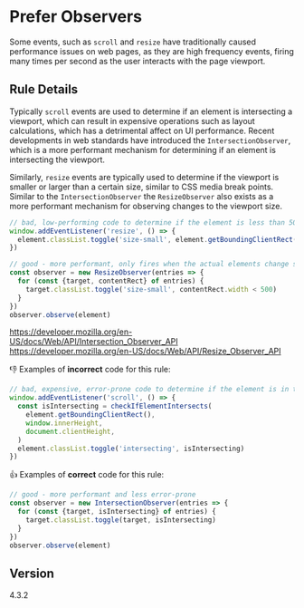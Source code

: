 # Prefer Observers

Some events, such as `scroll` and `resize` have traditionally caused performance issues on web pages, as they are high frequency events, firing many times per second as the user interacts with the page viewport.

## Rule Details

Typically `scroll` events are used to determine if an element is intersecting a viewport, which can result in expensive operations such as layout calculations, which has a detrimental affect on UI performance. Recent developments in web standards have introduced the `IntersectionObserver`, which is a more performant mechanism for determining if an element is intersecting the viewport.

Similarly, `resize` events are typically used to determine if the viewport is smaller or larger than a certain size, similar to CSS media break points. Similar to the `IntersectionObserver` the `ResizeObserver` also exists as a more performant mechanism for observing changes to the viewport size.

```js
// bad, low-performing code to determine if the element is less than 500px large
window.addEventListener('resize', () => {
  element.classList.toggle('size-small', element.getBoundingClientRect().width < 500)
})

// good - more performant, only fires when the actual elements change size
const observer = new ResizeObserver(entries => {
  for (const {target, contentRect} of entries) {
    target.classList.toggle('size-small', contentRect.width < 500)
  }
})
observer.observe(element)
```

https://developer.mozilla.org/en-US/docs/Web/API/Intersection_Observer_API
https://developer.mozilla.org/en-US/docs/Web/API/Resize_Observer_API

👎 Examples of **incorrect** code for this rule:

```js
// bad, expensive, error-prone code to determine if the element is in the viewport;
window.addEventListener('scroll', () => {
  const isIntersecting = checkIfElementIntersects(
    element.getBoundingClientRect(),
    window.innerHeight,
    document.clientHeight,
  )
  element.classList.toggle('intersecting', isIntersecting)
})
```

👍 Examples of **correct** code for this rule:

```js
// good - more performant and less error-prone
const observer = new IntersectionObserver(entries => {
  for (const {target, isIntersecting} of entries) {
    target.classList.toggle(target, isIntersecting)
  }
})
observer.observe(element)
```

## Version

4.3.2
